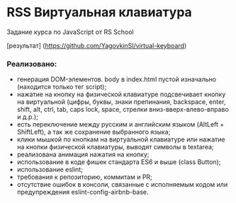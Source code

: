 # RSS Виртуальная клавиатура
Задание курса по JavaScript от RS School

[результат] (https://github.com/YagovkinSI/virtual-keyboard)

### Реализовано:

- генерация DOM-элементов. body в index.html пустой изначально (находится только тег script);
- нажатие на кнопку на физической клавиатуре подсвечивает кнопку на виртуальной (цифры, буквы, знаки препинания, backspace, enter, shift, alt, ctrl, tab, caps lock, space, стрелки вниз-вверх-влево-вправо и д.р.);
- есть переключение между русским и английским языком (AltLeft + ShiftLeft), а так же сохранение выбранного языка;
- клики мышкой по кнопкам на виртуальной клавиатуре или нажатие на кнопки физической клавиатуры, выводят символы в textarea;
- реализована анимация нажатия на кнопку;
- использование в коде фишек стандарта ES6 и выше (class Button);
- использование eslint;
- требования к репозиторию, коммитам и PR;
- отсутствие ошибок в консоли, связанные с исполняемым кодом или предупреждения eslint-config-airbnb-base.
